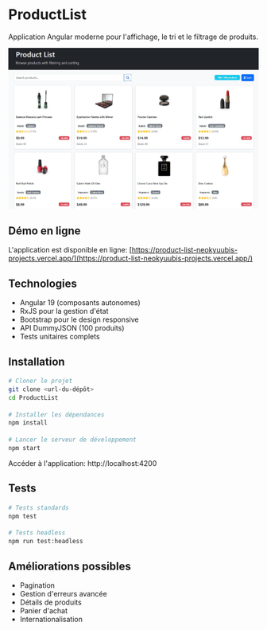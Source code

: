 # ProductList

Application Angular moderne pour l'affichage, le tri et le filtrage de produits.

![Aperçu de l'application ProductList](./demo/Screenshot%202025-05-08%20223450.jpg)

## Démo en ligne

L'application est disponible en ligne: [https://product-list-neokyuubis-projects.vercel.app/](https://product-list-neokyuubis-projects.vercel.app/)

## Technologies

- Angular 19 (composants autonomes)
- RxJS pour la gestion d'état
- Bootstrap pour le design responsive
- API DummyJSON (100 produits)
- Tests unitaires complets

## Installation

```bash
# Cloner le projet
git clone <url-du-dépôt>
cd ProductList

# Installer les dépendances
npm install

# Lancer le serveur de développement
npm start
```

Accéder à l'application: http://localhost:4200

## Tests

```bash
# Tests standards
npm test

# Tests headless
npm run test:headless
```

## Améliorations possibles

- Pagination
- Gestion d'erreurs avancée
- Détails de produits
- Panier d'achat
- Internationalisation
